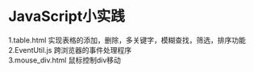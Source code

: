 # JavaScript小实践
1.table.html 实现表格的添加，删除，多关键字，模糊查找，筛选，排序功能<br>
2.EventUtil.js 跨浏览器的事件处理程序<br>
3.mouse_div.html 鼠标控制div移动
